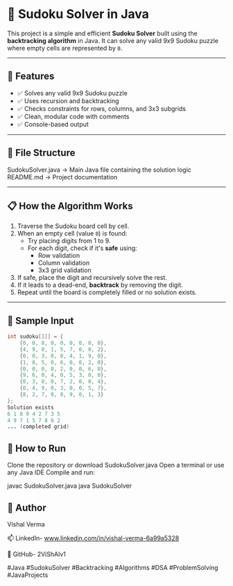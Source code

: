 # 🧩 Sudoku Solver in Java

This project is a simple and efficient **Sudoku Solver** built using the **backtracking algorithm** in Java. It can solve any valid 9x9 Sudoku puzzle where empty cells are represented by `0`.

---

## 🚀 Features

- ✅ Solves any valid 9x9 Sudoku puzzle
- ✅ Uses recursion and backtracking
- ✅ Checks constraints for rows, columns, and 3x3 subgrids
- ✅ Clean, modular code with comments
- ✅ Console-based output

---

## 📂 File Structure

SudokuSolver.java → Main Java file containing the solution logic
README.md → Project documentation


---

## 📋 How the Algorithm Works

1. Traverse the Sudoku board cell by cell.
2. When an empty cell (value `0`) is found:
   - Try placing digits from 1 to 9.
   - For each digit, check if it's **safe** using:
     - Row validation
     - Column validation
     - 3x3 grid validation
3. If safe, place the digit and recursively solve the rest.
4. If it leads to a dead-end, **backtrack** by removing the digit.
5. Repeat until the board is completely filled or no solution exists.

---

## 🔢 Sample Input

```java
int sudoku[][] = {
    {0, 0, 8, 0, 0, 0, 0, 0, 0},
    {4, 9, 0, 1, 5, 7, 0, 0, 2},
    {0, 0, 3, 0, 0, 4, 1, 9, 0},
    {1, 8, 5, 0, 6, 0, 0, 2, 0},
    {0, 0, 0, 0, 2, 0, 0, 6, 0},
    {9, 6, 0, 4, 0, 5, 3, 0, 0},
    {0, 3, 0, 0, 7, 2, 0, 0, 4},
    {0, 4, 9, 0, 3, 0, 0, 5, 7},
    {8, 2, 7, 0, 0, 9, 0, 1, 3}
};
Solution exists
6 1 8 9 4 2 7 3 5 
4 9 7 1 5 7 8 6 2 
... (completed grid)
```
## 🧪 How to Run
Clone the repository or download SudokuSolver.java
Open a terminal or use any Java IDE
Compile and run:

javac SudokuSolver.java
java SudokuSolver

## 🙋 Author
Vishal Verma

📫 LinkedIn- www.linkedin.com/in/vishal-verma-6a99a5328

📌 GitHub- 2ViShAlv1

#Java #SudokuSolver #Backtracking #Algorithms #DSA #ProblemSolving #JavaProjects


